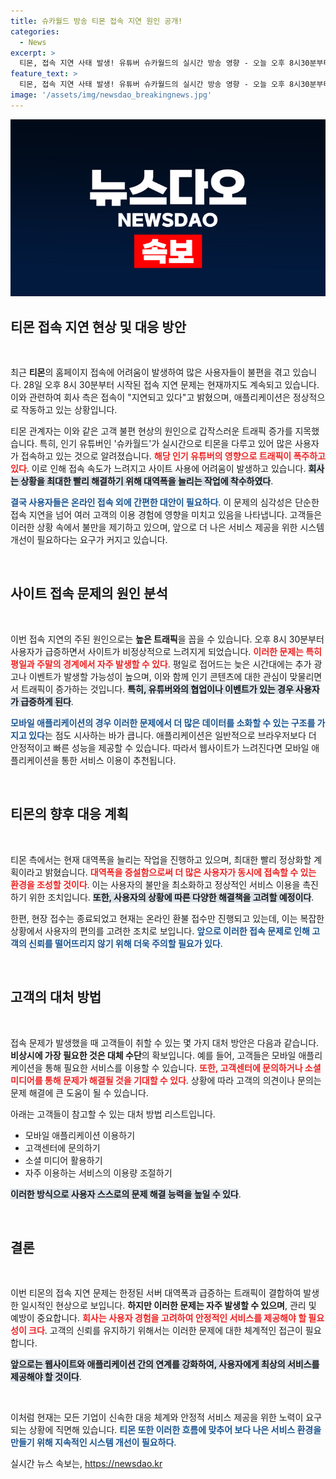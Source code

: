 ```yaml
---
title: 슈카월드 방송 티몬 접속 지연 원인 공개!
categories:
  - News
excerpt: >
  티몬, 접속 지연 사태 발생! 유튜버 슈카월드의 실시간 방송 영향 - 오늘 오후 8시30분부터 홈페이지 접속 지연이 발생했으나, 애플리케이션은 정상 작동 중. 트래픽 급증 원인과 함께 빠른 정상화를 위한 조치에 나섰습니다.
feature_text: >
  티몬, 접속 지연 사태 발생! 유튜버 슈카월드의 실시간 방송 영향 - 오늘 오후 8시30분부터 홈페이지 접속 지연이 발생했으나, 애플리케이션은 정상 작동 중. 트래픽 급증 원인과 함께 빠른 정상화를 위한 조치에 나섰습니다.
image: '/assets/img/newsdao_breakingnews.jpg'
---
```


<p><img src="/assets/img/newsdao_breakingnews.jpg" alt="cryptoinkorea 속보" /></p>

<h2 data-ke-size="size26">티몬 접속 지연 현상 및 대응 방안</h2>

<p data-ke-size="size16">&nbsp;</p><p data-ke-size="size16">최근 <b>티몬</b>의 홈페이지 접속에 어려움이 발생하여 많은 사용자들이 불편을 겪고 있습니다. 28일 오후 8시 30분부터 시작된 접속 지연 문제는 현재까지도 계속되고 있습니다. 이와 관련하여 회사 측은 접속이 "지연되고 있다"고 밝혔으며, 애플리케이션은 정상적으로 작동하고 있는 상황입니다.</p><p data-ke-size="size16">티몬 관계자는 이와 같은 고객 불편 현상의 원인으로 갑작스러운 트래픽 증가를 지목했습니다. 특히, 인기 유튜버인 '슈카월드'가 실시간으로 티몬을 다루고 있어 많은 사용자가 접속하고 있는 것으로 알려졌습니다. <b><span style="color: #ee2323;">해당 인기 유튜버의 영향으로 트래픽이 폭주하고 있다</span></b>. 이로 인해 접속 속도가 느려지고 사이트 사용에 어려움이 발생하고 있습니다. <b><span style="background-color: #21538527;">회사는 상황을 최대한 빨리 해결하기 위해 대역폭을 늘리는 작업에 착수하였다</span></b>.</p><p data-ke-size="size16"><b><span style="color: #1a5490;">결국 사용자들은 온라인 접속 외에 간편한 대안이 필요하다</span></b>. 이 문제의 심각성은 단순한 접속 지연을 넘어 여러 고객의 이용 경험에 영향을 미치고 있음을 나타냅니다. 고객들은 이러한 상황 속에서 불만을 제기하고 있으며, 앞으로 더 나은 서비스 제공을 위한 시스템 개선이 필요하다는 요구가 커지고 있습니다.</p><p data-ke-size="size16">&nbsp;</p>

<h2 data-ke-size="size26">사이트 접속 문제의 원인 분석</h2>

<p data-ke-size="size16">&nbsp;</p><p data-ke-size="size16">이번 접속 지연의 주된 원인으로는 <b>높은 트래픽</b>을 꼽을 수 있습니다. 오후 8시 30분부터 사용자가 급증하면서 사이트가 비정상적으로 느려지게 되었습니다. <b><span style="color: #ee2323;">이러한 문제는 특히 평일과 주말의 경계에서 자주 발생할 수 있다</span></b>. 평일로 접어드는 늦은 시간대에는 추가 광고나 이벤트가 발생할 가능성이 높으며, 이와 함께 인기 콘텐츠에 대한 관심이 맞물리면서 트래픽이 증가하는 것입니다. <b><span style="background-color: #21538527;">특히, 유튜버와의 협업이나 이벤트가 있는 경우 사용자가 급증하게 된다</span></b>.</p><p data-ke-size="size16"><b><span style="color: #1a5490;">모바일 애플리케이션의 경우 이러한 문제에서 더 많은 데이터를 소화할 수 있는 구조를 가지고 있다</span></b>는 점도 시사하는 바가 큽니다. 애플리케이션은 일반적으로 브라우저보다 더 안정적이고 빠른 성능을 제공할 수 있습니다. 따라서 웹사이트가 느려진다면 모바일 애플리케이션을 통한 서비스 이용이 추천됩니다.</p><p data-ke-size="size16">&nbsp;</p>

<h2 data-ke-size="size26">티몬의 향후 대응 계획</h2>

<p data-ke-size="size16">&nbsp;</p><p data-ke-size="size16">티몬 측에서는 현재 대역폭을 늘리는 작업을 진행하고 있으며, 최대한 빨리 정상화할 계획이라고 밝혔습니다. <b><span style="color: #ee2323;">대역폭을 증설함으로써 더 많은 사용자가 동시에 접속할 수 있는 환경을 조성할 것이다</span></b>. 이는 사용자의 불만을 최소화하고 정상적인 서비스 이용을 촉진하기 위한 조치입니다. <b><span style="background-color: #21538527;">또한, 사용자의 상황에 따른 다양한 해결책을 고려할 예정이다</span></b>.</p><p data-ke-size="size16">한편, 현장 접수는 종료되었고 현재는 온라인 환불 접수만 진행되고 있는데, 이는 복잡한 상황에서 사용자의 편의를 고려한 조치로 보입니다. <b><span style="color: #1a5490;">앞으로 이러한 접속 문제로 인해 고객의 신뢰를 떨어뜨리지 않기 위해 더욱 주의할 필요가 있다</span></b>.</p><p data-ke-size="size16">&nbsp;</p>

<h2 data-ke-size="size26">고객의 대처 방법</h2>

<p data-ke-size="size16">&nbsp;</p><p data-ke-size="size16">접속 문제가 발생했을 때 고객들이 취할 수 있는 몇 가지 대처 방안은 다음과 같습니다. <b>비상시에 가장 필요한 것은 대체 수단</b>의 확보입니다. 예를 들어, 고객들은 모바일 애플리케이션을 통해 필요한 서비스를 이용할 수 있습니다. <b><span style="color: #ee2323;">또한, 고객센터에 문의하거나 소셜 미디어를 통해 문제가 해결될 것을 기대할 수 있다</span></b>. 상황에 따라 고객의 의견이나 문의는 문제 해결에 큰 도움이 될 수 있습니다.</p><p data-ke-size="size16">아래는 고객들이 참고할 수 있는 대처 방법 리스트입니다. </p>

<ul>
    <li>모바일 애플리케이션 이용하기</li>
    <li>고객센터에 문의하기</li>
    <li>소셜 미디어 활용하기</li>
    <li>자주 이용하는 서비스의 이용량 조절하기</li>
</ul><p data-ke-size="size16"><b><span style="background-color: #21538527;">이러한 방식으로 사용자 스스로의 문제 해결 능력을 높일 수 있다</span></b>.</p><p data-ke-size="size16">&nbsp;</p>

<h2 data-ke-size="size26">결론</h2>

<p data-ke-size="size16">&nbsp;</p><p data-ke-size="size16">이번 티몬의 접속 지연 문제는 한정된 서버 대역폭과 급증하는 트래픽이 결합하여 발생한 일시적인 현상으로 보입니다. <b>하지만 이러한 문제는 자주 발생할 수 있으며</b>, 관리 및 예방이 중요합니다. <b><span style="color: #ee2323;">회사는 사용자 경험을 고려하여 안정적인 서비스를 제공해야 할 필요성이 크다</span></b>. 고객의 신뢰를 유지하기 위해서는 이러한 문제에 대한 체계적인 접근이 필요합니다.</p><p data-ke-size="size16"><b><span style="background-color: #21538527;">앞으로는 웹사이트와 애플리케이션 간의 연계를 강화하여, 사용자에게 최상의 서비스를 제공해야 할 것이다</span></b>.</p><p data-ke-size="size16">&nbsp;</p>

<p data-ke-size="size16">이처럼 현재는 모든 기업이 신속한 대응 체계와 안정적 서비스 제공을 위한 노력이 요구되는 상황에 직면해 있습니다. <b><span style="color: #1a5490;">티몬 또한 이러한 흐름에 맞추어 보다 나은 서비스 환경을 만들기 위해 지속적인 시스템 개선이 필요하다</span></b>.</p>
실시간 뉴스 속보는, <a href="https://newsdao.kr" rel="dofollow">https://newsdao.kr</a>


